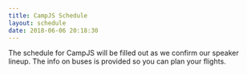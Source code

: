 ```yaml
---
title: CampJS Schedule
layout: schedule
date: 2018-06-06 20:18:30
---
```


The schedule for CampJS will be filled out as we confirm our speaker lineup. The
info on buses is provided so you can plan your flights.
